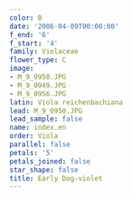 ```yaml
---
color: B
date: '2006-04-09T00:00:00'
f_end: '6'
f_start: '4'
family: Violaceae
flower_type: C
image:
- M_9_0950.JPG
- M_9_0949.JPG
- M_9_0956.JPG
latin: Viola reichenbachiana
lead: M_9_0950.JPG
lead_sample: false
name: index.en
order: Viola
parallel: false
petals: '5'
petals_joined: false
star_shape: false
title: Early Dog-violet
---
```

